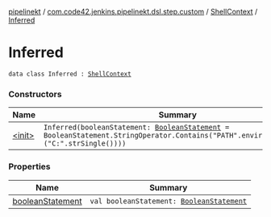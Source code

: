 [pipelinekt](../../../index.md) / [com.code42.jenkins.pipelinekt.dsl.step.custom](../../index.md) / [ShellContext](../index.md) / [Inferred](./index.md)

# Inferred

`data class Inferred : `[`ShellContext`](../index.md)

### Constructors

| Name | Summary |
|---|---|
| [&lt;init&gt;](-init-.md) | `Inferred(booleanStatement: `[`BooleanStatement`](../../../com.code42.jenkins.pipelinekt.core.conditional/-boolean-statement/index.md)` = BooleanStatement.StringOperator.Contains("PATH".environmentVar(), ("C:".strSingle())))` |

### Properties

| Name | Summary |
|---|---|
| [booleanStatement](boolean-statement.md) | `val booleanStatement: `[`BooleanStatement`](../../../com.code42.jenkins.pipelinekt.core.conditional/-boolean-statement/index.md) |
